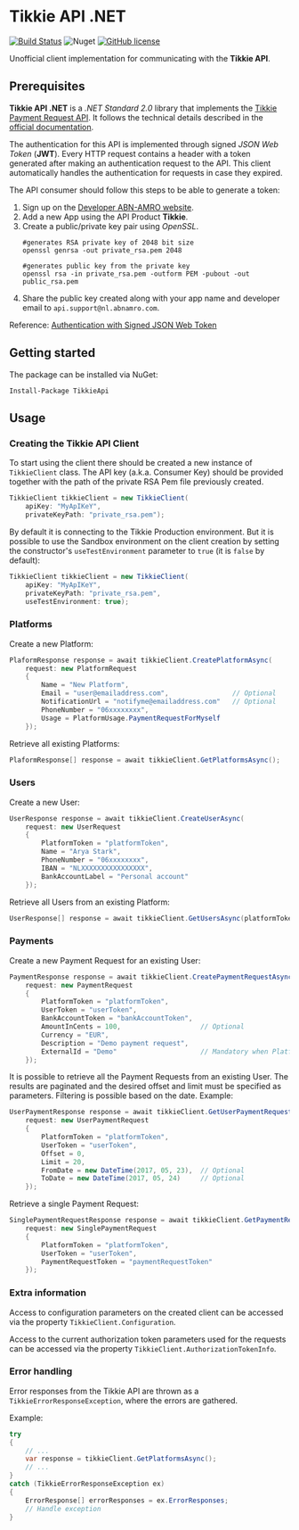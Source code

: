 # Tikkie API .NET

[![Build Status](https://dev.azure.com/chusjp/TikkieAPI/_apis/build/status/chusjp.tikkie-api-dotnet?branchName=master)](https://dev.azure.com/chusjp/TikkieAPI/_build/latest?definitionId=1&branchName=master)
![Nuget](https://img.shields.io/nuget/v/TikkieAPI.svg)
[![GitHub license](https://img.shields.io/github/license/Naereen/StrapDown.js.svg)](https://github.com/Naereen/StrapDown.js/blob/master/LICENSE)

Unofficial client implementation for communicating with the **Tikkie API**.

## Prerequisites

**Tikkie API .NET** is a _.NET Standard 2.0_ library that implements the [Tikkie Payment Request API](https://developer.abnamro.com/content/tikkie-payment-request). It follows the technical details described in the [official documentation](https://developer.abnamro.com/api/tikkie-v1/technical-details).

The authentication for this API is implemented through signed _JSON Web Token_ (**JWT**). Every HTTP request contains a header with a token generated after making an authentication request to the API. This client automatically handles the authentication for requests in case they expired. 

The API consumer should follow this steps to be able to generate a token:
1. Sign up on the [Developer ABN-AMRO website](https://developer.abnamro.com/user/register).
1. Add a new App using the API Product **Tikkie**.
1. Create a public/private key pair using _OpenSSL_.
    ```
    #generates RSA private key of 2048 bit size
    openssl genrsa -out private_rsa.pem 2048

    #generates public key from the private key
    openssl rsa -in private_rsa.pem -outform PEM -pubout -out public_rsa.pem
    ```
1. Share the public key created along with your app name and developer email to `api.support@nl.abnamro.com`.

Reference: [Authentication with Signed JSON Web Token](https://developer.abnamro.com/get-started#headingFive)

## Getting started

The package can be installed via NuGet:

```
Install-Package TikkieApi
```

## Usage

### Creating the Tikkie API Client

To start using the client there should be created a new instance of `TikkieClient` class. The API key (a.k.a. Consumer Key) should be provided together with the path of the private RSA Pem file previously created.

```c#
TikkieClient tikkieClient = new TikkieClient(
    apiKey: "MyApIKeY", 
    privateKeyPath: "private_rsa.pem");
```

By default it is connecting to the Tikkie Production environment. But it is possible to use the Sandbox environment on the client creation by setting the constructor's `useTestEnvironment` parameter to `true` (it is `false` by default):

```c#
TikkieClient tikkieClient = new TikkieClient(
    apiKey: "MyApIKeY", 
    privateKeyPath: "private_rsa.pem",
    useTestEnvironment: true);
```

### Platforms

Create a new Platform:

```c#
PlaformResponse response = await tikkieClient.CreatePlatformAsync(
    request: new PlatformRequest
    {
        Name = "New Platform",
        Email = "user@emailaddress.com",                // Optional
        NotificationUrl = "notifyme@emailaddress.com"   // Optional
        PhoneNumber = "06xxxxxxxx",
        Usage = PlatformUsage.PaymentRequestForMyself
    });
```

Retrieve all existing Platforms:

```c#
PlaformResponse[] response = await tikkieClient.GetPlatformsAsync();
```

### Users

Create a new User:

```c#
UserResponse response = await tikkieClient.CreateUserAsync(
    request: new UserRequest
    {
        PlatformToken = "platformToken",
        Name = "Arya Stark",
        PhoneNumber = "06xxxxxxxx",
        IBAN = "NLXXXXXXXXXXXXXXXX",
        BankAccountLabel = "Personal account"
    });
```

Retrieve all Users from an existing Platform:

```c#
UserResponse[] response = await tikkieClient.GetUsersAsync(platformToken: "platformToken");
```

### Payments

Create a new Payment Request for an existing User:

```c#
PaymentResponse response = await tikkieClient.CreatePaymentRequestAsync(
    request: new PaymentRequest
    {
        PlatformToken = "platformToken",
        UserToken = "userToken",
        BankAccountToken = "bankAccountToken",
        AmountInCents = 100,                    // Optional
        Currency = "EUR",
        Description = "Demo payment request",
        ExternalId = "Demo"                     // Mandatory when PlatformUsage is set to PaymentRequestForMyself
    });
```

It is possible to retrieve all the Payment Requests from an existing User. The results are paginated and the desired offset and limit must be specified as parameters. Filtering is possible based on the date. Example:

```c#
UserPaymentResponse response = await tikkieClient.GetUserPaymentRequestsAsync(
    request: new UserPaymentRequest
    {
        PlatformToken = "platformToken",
        UserToken = "userToken",
        Offset = 0,
        Limit = 20,
        FromDate = new DateTime(2017, 05, 23),  // Optional
        ToDate = new DateTime(2017, 05, 24)     // Optional
    });
```

Retrieve a single Payment Request:

```c#
SinglePaymentRequestResponse response = await tikkieClient.GetPaymentRequestAsync(
    request: new SinglePaymentRequest
    {
        PlatformToken = "platformToken",
        UserToken = "userToken",
        PaymentRequestToken = "paymentRequestToken"
    });
```

### Extra information

Access to configuration parameters on the created client can be accessed via the property `TikkieClient.Configuration`.

Access to the current authorization token parameters used for the requests can be accessed via the property `TikkieClient.AuthorizationTokenInfo`.

### Error handling

Error responses from the Tikkie API are thrown as a `TikkieErrorResponseException`, where the errors are gathered.

Example:

```c#
try
{
    // ...
    var response = tikkieClient.GetPlatformsAsync();
    // ...
}
catch (TikkieErrorResponseException ex)
{
    ErrorResponse[] errorResponses = ex.ErrorResponses;
    // Handle exception
}
```
